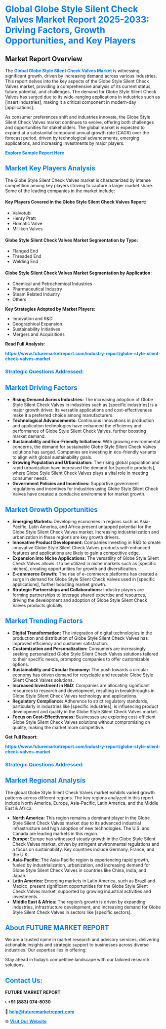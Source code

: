 <h1 style="color: #007BFF;">Global Globe Style Silent Check Valves Market Report 2025-2033: Driving Factors, Growth Opportunities, and Key Players</h1>

<section id="overview">
<h2>Market Report Overview</h2>
<p>The <a href="https://www.futuremarketreport.com/industry-report/globe-style-silent-check-valves-market" style="color: #007BFF; text-decoration: none;"><strong>Global Globe Style Silent Check Valves Market</strong></a> is witnessing significant growth, driven by increasing demand across various industries. This report delves into the key aspects of the Globe Style Silent Check Valves market, providing a comprehensive analysis of its current status, future potential, and challenges. The demand for Globe Style Silent Check Valves has surged due to its wide-ranging applications in industries such as [insert industries], making it a critical component in modern-day [applications].</p>
<p>As consumer preferences shift and industries innovate, the Globe Style Silent Check Valves market continues to evolve, offering both challenges and opportunities for stakeholders. The global market is expected to expand at a substantial compound annual growth rate (CAGR) over the forecast period, driven by technological advancements, emerging applications, and increasing investments by major players.</p>
</section>

<section id="overview">
<p><a href="https://www.futuremarketreport.com/request-sample/reportId=29255" style="color: #007BFF; text-decoration: none;"><strong>Explore Sample Report Here</strong></a></p>
</section>

<section id="key-players">
<h2 style="color: #007BFF;">Market Key Players Analysis</h2>
<p>The Globe Style Silent Check Valves market is characterized by intense competition among key players striving to capture a larger market share. Some of the leading companies in the market include:</p>
<h4>Key Players Covered in the Globe Style Silent Check Valves Report:</h4>
<ul><li>Valvotubi</li><li>Henry Pratt</li><li>Flomatic Valve</li><li>Milliken Valves</li></ul>
<h4>Globe Style Silent Check Valves Market Segmentation by Type:</h4>
<ul><li>Flanged End</li><li>Threaded End</li><li>Welding End</li></ul>

<h4>Globe Style Silent Check Valves Market Segmentation by Application:</h4>
<ul><li>Chemical and Petrochemical Industries</li><li>Pharmaceutical Industry</li><li>Steam Related Industry</li><li>Others</li></ul>
<p><strong>Key Strategies Adopted by Market Players:</strong></p>
<ul>
<li>Innovation and R&D</li>
<li>Geographical Expansion</li>
<li>Sustainability Initiatives</li>
<li>Mergers and Acquisitions</li>
</ul>
</section>

<section>
<p><strong>Read Full Analysis: </strong></p><a href="https://www.futuremarketreport.com/industry-report/globe-style-silent-check-valves-market" style="color: #007BFF; text-decoration: none;"><strong>https://www.futuremarketreport.com/industry-report/globe-style-silent-check-valves-market</strong></a>
<h3 style="color: #007BFF;">Strategic Questions Addressed:</h3>
</section>

<section id="driving-factors">
<h2 style="color: #007BFF;">Market Driving Factors</h2>
<ul>
<li><strong>Rising Demand Across Industries:</strong> The increasing adoption of Globe Style Silent Check Valves in industries such as [specific industries] is a major growth driver. Its versatile applications and cost-effectiveness make it a preferred choice among manufacturers.</li>
<li><strong>Technological Advancements:</strong> Continuous innovations in production and application technologies have enhanced the efficiency and performance of Globe Style Silent Check Valves, further boosting market demand.</li>
<li><strong>Sustainability and Eco-Friendly Initiatives:</strong> With growing environmental concerns, the demand for sustainable Globe Style Silent Check Valves solutions has surged. Companies are investing in eco-friendly variants to align with global sustainability goals.</li>
<li><strong>Growing Population and Urbanization:</strong> The rising global population and rapid urbanization have increased the demand for [specific products], where Globe Style Silent Check Valves plays a vital role in meeting consumer needs.</li>
<li><strong>Government Policies and Incentives:</strong> Supportive government regulations and incentives for industries using Globe Style Silent Check Valves have created a conducive environment for market growth.</li>
</ul>
</section>

<section id="growth-opportunities">
<h2 style="color: #007BFF;">Market Growth Opportunities</h2>
<ul>
<li><strong>Emerging Markets:</strong> Developing economies in regions such as Asia-Pacific, Latin America, and Africa present untapped potential for the Globe Style Silent Check Valves market. Increasing industrialization and urbanization in these regions are key growth drivers.</li>
<li><strong>Innovative Product Development:</strong> Companies investing in R&D to create innovative Globe Style Silent Check Valves products with enhanced features and applications are likely to gain a competitive edge.</li>
<li><strong>Expansion into Niche Applications:</strong> The versatility of Globe Style Silent Check Valves allows it to be utilized in niche markets such as [specific niches], creating opportunities for growth and diversification.</li>
<li><strong>E-commerce Growth:</strong> The rise of e-commerce platforms has created a surge in demand for Globe Style Silent Check Valves used in [specific applications], further boosting market growth.</li>
<li><strong>Strategic Partnerships and Collaborations:</strong> Industry players are forming partnerships to leverage shared expertise and resources, driving the development and adoption of Globe Style Silent Check Valves products globally.</li>
</ul>
</section>

<section id="trending-factors">
<h2 style="color: #007BFF;">Market Trending Factors</h2>
<ul>
<li><strong>Digital Transformation:</strong> The integration of digital technologies in the production and distribution of Globe Style Silent Check Valves has improved efficiency and customer satisfaction.</li>
<li><strong>Customization and Personalization:</strong> Consumers are increasingly seeking personalized Globe Style Silent Check Valves solutions tailored to their specific needs, prompting companies to offer customizable options.</li>
<li><strong>Sustainability and Circular Economy:</strong> The push towards a circular economy has driven demand for recyclable and reusable Globe Style Silent Check Valves solutions.</li>
<li><strong>Increased Investment in R&D:</strong> Companies are allocating significant resources to research and development, resulting in breakthroughs in Globe Style Silent Check Valves technology and applications.</li>
<li><strong>Regulatory Compliance:</strong> Adherence to strict regulatory standards, particularly in industries like [specific industries], is influencing product development and quality in the Globe Style Silent Check Valves market.</li>
<li><strong>Focus on Cost-Effectiveness:</strong> Businesses are exploring cost-efficient Globe Style Silent Check Valves solutions without compromising on quality, making the market more competitive.</li>
</ul>
</section>

<section>
<p><strong>Get Full Report: </strong></p><a href="https://www.futuremarketreport.com/industry-report/globe-style-silent-check-valves-market" style="color: #007BFF; text-decoration: none;"><strong>https://www.futuremarketreport.com/industry-report/globe-style-silent-check-valves-market</strong></a>
<h3 style="color: #007BFF;">Strategic Questions Addressed:</h3>
</section>


<section id="regional-analysis">
<h2 style="color: #007BFF;">Market Regional Analysis</h2>
<p>The global Globe Style Silent Check Valves market exhibits varied growth patterns across different regions. The key regions analyzed in this report include North America, Europe, Asia-Pacific, Latin America, and the Middle East & Africa:</p>
<ul>
<li><strong>North America:</strong> This region remains a dominant player in the Globe Style Silent Check Valves market due to its advanced industrial infrastructure and high adoption of new technologies. The U.S. and Canada are leading markets in this region.</li>
<li><strong>Europe:</strong> Europe has witnessed steady growth in the Globe Style Silent Check Valves market, driven by stringent environmental regulations and a focus on sustainability. Key countries include Germany, France, and the U.K.</li>
<li><strong>Asia-Pacific:</strong> The Asia-Pacific region is experiencing rapid growth, fueled by industrialization, urbanization, and increasing demand for Globe Style Silent Check Valves in countries like China, India, and Japan.</li>
<li><strong>Latin America:</strong> Emerging markets in Latin America, such as Brazil and Mexico, present significant opportunities for the Globe Style Silent Check Valves market, supported by growing industrial activities and investments.</li>
<li><strong>Middle East & Africa:</strong> The region’s growth is driven by expanding industries, infrastructure development, and increasing demand for Globe Style Silent Check Valves in sectors like [specific sectors].</li>
</ul>
</section>

<footer>
<h2 style="color: #007BFF;">About FUTURE MARKET REPORT</h2>
<p>We are a trusted name in market research and advisory services, delivering actionable insights and strategic support to businesses across diverse industries. Our expertise lies in offering:</p>

<p>Stay ahead in today’s competitive landscape with our tailored research solutions.</p>

<h2 style="color: #007BFF;">Contact Us:</h2>
<p><strong>FUTURE MARKET REPORT</strong></p>
<p>📞 <strong>+91 (883) 074-8030</strong></p>
<p>📧 <strong><a href="mailto:help@futuremarketreport.com" style="color: #007BFF;">help@futuremarketreport.com</a></strong></p>
<p>🌐 <strong><a href="https://www.futuremarketreport.com/" style="color: #007BFF;">Visit Our Website</a></strong></p>
</footer>